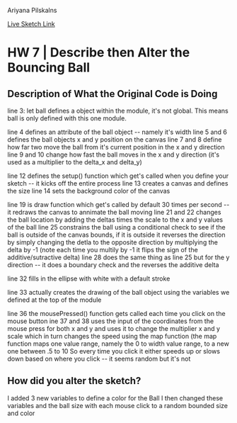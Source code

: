 Ariyana Pilskalns

[Live Sketch Link](https://apilskalns.github.io/120-work/HW-7/)


# HW 7 | Describe then Alter the Bouncing Ball

## Description of What the Original Code is Doing


line 3: let ball defines a object within the module, it's not global. This means ball is only defined with this one module.

line 4 defines an attribute of the ball object -- namely it's width
line 5 and 6 defines the ball objects x and y position on the canvas
line 7 and 8 define how far two move the ball from it's current position in the x and y direction
line 9 and 10  change how fast the ball moves in the x and y direction (it's used as a multiplier to the delta_x and delta_y)

line 12 defines the setup() function which get's called when you define your sketch -- it kicks off the entire process
line 13 creates a canvas and defines the size
line 14 sets the background color of the canvas

line 19 is draw function which get's called by default 30 times per second -- it redraws the canvas to annimate the ball moving
line 21 and 22 changes the ball location by adding the deltas times the scale to the x and y values of the ball
line 25 constrains the ball using a conditional check to see if the ball is outside of the canvas bounds, if it is outside it reverses the direction by simply changing the detla to the opposite direction by multiplying the delta by -1 (note each time you multily by -1 it flips the sign of the additive/sutractive delta)
line 28 does the same thing as line 25 but for the y direction -- it does a boundary check and the reverses the additive delta

line 32 fills in the ellipse with white with a default stroke

line 33 actually creates the drawing of the ball object using the variables we defined at the top of the module

line 36 the mousePressed() function gets called each time you click on the mouse button
ine 37 and 38 uses the input of the coordinates from the mouse press for both x and y and uses it to change the multiplier x and y scale which in turn changes the speed using the map function (the map function maps one value range, namely the 0 to width value range, to a new one between .5 to 10
So every time you click it either speeds up or slows down based on where you click -- it seems random but it's not



## How did you alter the sketch?


I added 3 new variables to define a color for the Ball
I then changed these variables and the ball size with each mouse click to a random bounded size and color
